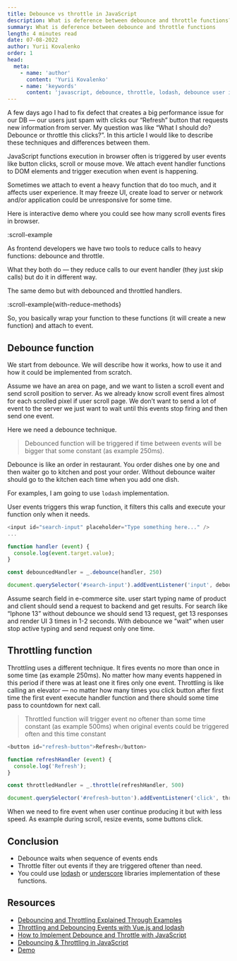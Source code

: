 ```yaml
---
title: Debounce vs throttle in JavaScript
description: What is deference between debounce and throttle functions? 
summary: What is deference between debounce and throttle functions
length: 4 minutes read
date: 07-08-2022
author: Yurii Kovalenko
order: 1
head:
  meta:
    - name: 'author'
      content: 'Yurii Kovalenko'
    - name: 'keywords'
      content: 'javascript, debounce, throttle, lodash, debounce user input, throttle user input, debounce vs throttle javascript, debounce vs throttle difference'
---
```


A few days ago I had to fix defect that creates a big performance issue for our DB — our users just spam with clicks our “Refresh” button that requests new information from server. My question was like “What I should do? Debounce or throttle this clicks?”. In this article I would like to describe these techniques and differences between them.

JavaScript functions execution in browser often is triggered by user events like button clicks, scroll or mouse move. We attach event handler functions to DOM elements and trigger execution when event is happening.

Sometimes we attach to event a heavy function that do too much, and it affects user experience. It may freeze UI, create load to server or network and/or application could be unresponsive for some time.

Here is interactive demo where you could see how many scroll events fires in browser.

:scroll-example

As frontend developers we have two tools to reduce calls to heavy functions: debounce and throttle.

What they both do — they reduce calls to our event handler (they just skip calls) but do it in different way.

The same demo but with debounced and throttled handlers.

:scroll-example{with-reduce-methods}

So, you basically  wrap your function to these functions (it will create a new function) and attach to event.

## Debounce function

We start from debounce. We will describe how it works, how to use it and how it could be implemented from scratch.

Assume we have an area on page, and we want to listen a scroll event and send scroll position to server. As we already know scroll event fires almost for each scrolled pixel if user scroll page. We don’t want to send a lot of event to the server we just want to wait until this events stop firing and then send one event.

Here we need a debounce technique.

> Debounced function will be triggered if time between events will be bigger that some constant (as example 250ms).
>

Debounce is like an order in restaurant. You order dishes one by one and then waiter go to  kitchen and post your order. Without debounce waiter should go to the kitchen each time when you add one dish.

For examples, I am going to use `lodash` implementation.

User events triggers this wrap function, it filters this calls and execute your function only when it needs.

```js
<input id="search-input" placeholder="Type something here..." />
...

function handler (event) {
  console.log(event.target.value);
}

const debouncedHandler = _.debounce(handler, 250)

document.querySelector('#search-input').addEventListener('input', debouncedHandler)
```

Assume search field in e-commerce site. user start typing name of product and client should send a request to backend and get results. For search like “Iphone 13” without debounce we should send 13 request, get 13 responses and render UI 3 times in 1-2 seconds. With debounce we “wait” when user stop active typing and send request only one time.

## Throttling function

Throttling uses a different technique. It fires events no more than once in some time (as example 250ms). No matter how many events happened in this period if there was at least one it fires only one event. Throttling is like calling an elevator — no matter how many times you click button after first time the first event execute handler function and there should some time pass to countdown for next call.

> Throttled function will trigger event no oftener than some time constant (as example 500ms) when original events could be triggered often and this time constant
>

```js
<button id="refresh-button">Refresh</button>

function refreshHandler (event) {
  console.log('Refresh');
}

const throttledHandler = _.throttle(refreshHandler, 500)

document.querySelector('#refresh-button').addEventListener('click', throttledHandler)
```

When we need to fire event when user continue producing it but with less speed. As example during scroll, resize events, some buttons click.

## Conclusion


- Debounce waits when sequence of events ends
- Throttle filter out events if they are triggered oftener than need.
- You could use [lodash](https://lodash.com/docs/4.17.15#debounce) or [underscore](https://underscorejs.org/#throttle) libraries implementation of these functions.

## Resources


- [Debouncing and Throttling Explained Through Examples](https://css-tricks.com/debouncing-throttling-explained-examples/)
- [Throttling and Debouncing Events with Vue.js and lodash](https://www.digitalocean.com/community/tutorials/vuejs-lodash-throttle-debounce)
- [How to Implement Debounce and Throttle with JavaScript](https://webdesign.tutsplus.com/tutorials/javascript-debounce-and-throttle--cms-36783)
- [Debouncing & Throttling in JavaScript](https://medium.com/nerd-for-tech/debouncing-throttling-in-javascript-d36ace200cea)
- [Demo](https://web.archive.org/web/20220117092326/http://demo.nimius.net/debounce_throttle/)
